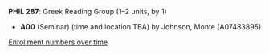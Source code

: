 **PHIL 287**: Greek Reading Group (1–2 units, by 1)

- **A00** (Seminar) (time and location TBA) by Johnson, Monte (A07483895)

[Enrollment numbers over time](./PHIL287.tsv)
